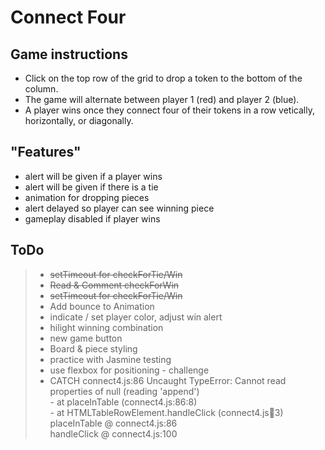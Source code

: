 # Connect Four

## Game instructions

- Click on the top row of the grid to drop a token to the bottom of the column.  
- The game will alternate between player 1 (red) and player 2 (blue).  
- A player wins once they connect four of their tokens in a row vetically, horizontally, or diagonally.


## "Features"

- alert will be given if a player wins
- alert will be given if there is a tie
- animation for dropping pieces
- alert delayed so player can see winning piece
- gameplay disabled if player wins


## ToDo

> - ~~setTimeout for checkForTie/Win~~
> - ~~Read & Comment checkForWin~~
> - ~~setTimeout for checkForTie/Win~~
> - Add bounce to Animation
> - indicate / set player color, adjust win alert
> - hilight winning combination
> - new game button
> - Board & piece styling
> - practice with Jasmine testing
> - use flexbox for positioning - challenge
> - CATCH connect4.js:86 Uncaught TypeError: Cannot read properties of null (reading 'append')  
    - at placeInTable (connect4.js:86:8)  
    - at HTMLTableRowElement.handleClick (connect4.js:100:3)  
    placeInTable @ connect4.js:86  
    handleClick @ connect4.js:100       
    

    